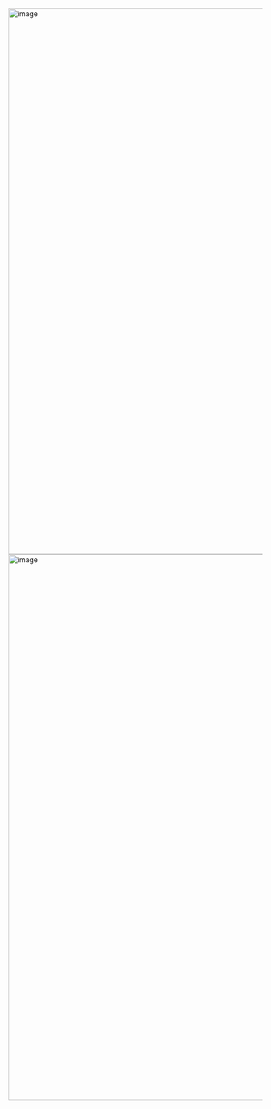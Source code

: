 <img width="1920" height="1080" alt="image" src="https://github.com/user-attachments/assets/6f4a9f36-3809-4542-ae13-0d7cee03c15e" />
<img width="1920" height="1080" alt="image" src="https://github.com/user-attachments/assets/d22f7589-c72f-4f36-bf20-be8e57d08c7b" />
